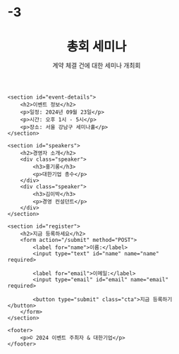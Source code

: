 # -3

<!DOCTYPE html>
<html lang="ko">
<head>
    <meta charset="UTF-8">
    <meta name="viewport" content="width=device-width, initial-scale=1.0">
    <title>이벤트/세미나 등록 페이지</title>
    <link rel="stylesheet" href="styles.css">
    <style>
* {
    margin: 0;
    padding: 0;
    box-sizing: border-box;
}

body {
    font-family: Arial, sans-serif;
    background-color: #f4f4f4;
    color: #333;
    line-height: 1.6;
}

header {
    background: #007bff;
    color: white;
    padding: 20px 0;
    text-align: center;
}

header h1 {
    font-size: 2.5rem;
}

header p {
    font-size: 1.2rem;
    margin-top: 10px;
}

#event-details, #speakers, #register {
    max-width: 800px;
    margin: 20px auto;
    padding: 20px;
    background: white;
    border-radius: 8px;
    box-shadow: 0 2px 10px rgba(0,0,0,0.1);
}

h2 {
    margin-bottom: 15px;
    color: #007bff;
}

.speaker {
    margin-bottom: 10px;
}

form {
    display: flex;
    flex-direction: column;
}

label {
    margin-bottom: 5px;
}

input {
    margin-bottom: 15px;
    padding: 10px;
    border: 1px solid #ccc;
    border-radius: 5px;
}

button.cta {
    padding: 10px;
    background-color: #28a745;
    color: white;
    border: none;
    border-radius: 5px;
    cursor: pointer;
}

button.cta:hover {
    background-color: #218838;
}

footer {
    text-align: center;
    padding: 20px;
    background: #333;
    color: white;
    margin-top: 20px;
}


</style>
</head>
<body>
    <header>
        <h1> 총회 세미나  </h1>
        <p>계약 체결 건에 대한 세미나 개최회</p>
    </header>
    
    <section id="event-details">
        <h2>이벤트 정보</h2>
        <p>일정: 2024년 09월 23일</p>
        <p>시간: 오후 1시 - 5시</p>
        <p>장소: 서울 강남구 세미나홀</p>
    </section>
    
    <section id="speakers">
        <h2>경영자 소개</h2>
        <div class="speaker">
            <h3>홍기롱</h3>
            <p>대한기업 총수</p>
        </div>
        <div class="speaker">
            <h3>김이박</h3>
            <p>경영 컨설던트</p>
        </div>
    </section>
    
    <section id="register">
        <h2>지금 등록하세요</h2>
        <form action="/submit" method="POST">
            <label for="name">이름:</label>
            <input type="text" id="name" name="name" required>
            
            <label for="email">이메일:</label>
            <input type="email" id="email" name="email" required>
            
            <button type="submit" class="cta">지금 등록하기</button>
        </form>
    </section>
    
    <footer>
        <p>© 2024 이벤트 주최자 & 대한기업</p>
    </footer>
</body>
</html>




